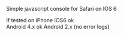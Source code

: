 Simple javascript console for Safari on IOS 6

If tested on
iPhone IOS6 ok<br>
Android 4.x ok
Android 2.x (no error logs)
